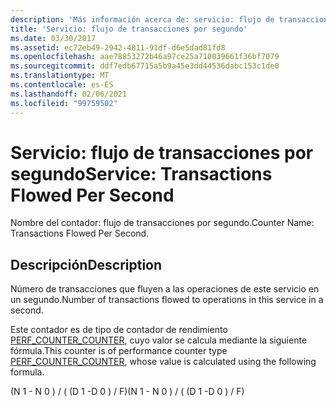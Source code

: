 ```yaml
---
description: 'Más información acerca de: servicio: flujo de transacciones por segundo'
title: 'Servicio: flujo de transacciones por segundo'
ms.date: 03/30/2017
ms.assetid: ec72eb49-2942-4811-91df-d6e5dad81fd8
ms.openlocfilehash: aae78853272b46a97ce25a710039661f36bf7079
ms.sourcegitcommit: ddf7edb67715a5b9a45e3dd44536dabc153c1de0
ms.translationtype: MT
ms.contentlocale: es-ES
ms.lasthandoff: 02/06/2021
ms.locfileid: "99759502"
---
```

# <a name="service-transactions-flowed-per-second"></a><span data-ttu-id="94629-103">Servicio: flujo de transacciones por segundo</span><span class="sxs-lookup"><span data-stu-id="94629-103">Service: Transactions Flowed Per Second</span></span>

<span data-ttu-id="94629-104">Nombre del contador: flujo de transacciones por segundo.</span><span class="sxs-lookup"><span data-stu-id="94629-104">Counter Name: Transactions Flowed Per Second.</span></span>  
  
## <a name="description"></a><span data-ttu-id="94629-105">Descripción</span><span class="sxs-lookup"><span data-stu-id="94629-105">Description</span></span>  

 <span data-ttu-id="94629-106">Número de transacciones que fluyen a las operaciones de este servicio en un segundo.</span><span class="sxs-lookup"><span data-stu-id="94629-106">Number of transactions flowed to operations in this service in a second.</span></span>  
  
 <span data-ttu-id="94629-107">Este contador es de tipo de contador de rendimiento [PERF_COUNTER_COUNTER](/previous-versions/windows/it-pro/windows-server-2003/cc740048(v=ws.10)), cuyo valor se calcula mediante la siguiente fórmula.</span><span class="sxs-lookup"><span data-stu-id="94629-107">This counter is of performance counter type [PERF_COUNTER_COUNTER](/previous-versions/windows/it-pro/windows-server-2003/cc740048(v=ws.10)), whose value is calculated using the following formula.</span></span>  
  
 <span data-ttu-id="94629-108">(N 1 - N 0 ) / ( (D 1 -D 0 ) / F)</span><span class="sxs-lookup"><span data-stu-id="94629-108">(N 1 - N 0 ) / ( (D 1 -D 0 ) / F)</span></span>
